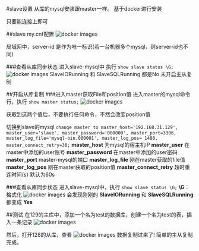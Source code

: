 #slave设置
从库的mysql安装跟master一样。
基于docker进行安装

只要能连接上即可

##slave my.cnf配置
![docker images](https://github.com/yonghengee/mysql-master-slave/blob/master/master-192.168.31.129/1573800577.jpg)

局域网中，server-id 是作为唯一标识(若一台机器多个mysql，则server-id也不同)


 ###查看从库同步状态
 进入slave-mysql中
 执行  `show slave status \G;`
 ![docker images](https://github.com/yonghengee/mysql-master-slave/blob/master/master-192.168.31.129/1573801845.png)
SlaveIORunning 和 SlaveSQLRunning 都是No
未开启主从复制

##开启从库复制
###进入master获取File和position值
进入master的mysql命令行，执行
`show master status;`
![docker images](https://github.com/yonghengee/mysql-master-slave/blob/master/master-192.168.31.129/1573800977.jpg)

获取到这两个值后，不要执行任何命令，不然会改变position值

切换到slave的mysql
`change master to master_host='192.168.31.129', master_user='slave', master_password='000000',
 master_port=3306,
 master_log_file='mysql-bin.000001', master_log_pos= 1480, master_connect_retry=30;`
 **master_host** 为mysql的宿主机IP
 **master_user** 在master中添加的user账号
 **master_password** 在master中添加的user密码
 **master_port** master-mysql的端口
 **master_log_file** 刚在master获取的file值
 **master_log_pos** 刚在master获取的position值
 **master_connect_retry** 超时重连时间(s) 默认为60s
 
 
 
 ###查看从库同步状态
 进入slave-mysql中，执行
 `show slave status \G;`
 **\G**：格式化
 ![docker images](https://github.com/yonghengee/mysql-master-slave/blob/master/master-192.168.31.129/1573801645.png)
 会发现刚刚的 **SlaveIORunning** 和 **SlaveSQLRunning** 都变成 **Yes**
 
 
 ##测试
 在129的主库中，添加一个名为test的数据库，创建一个名为test的表，插入一条记录
 ![docker images](https://github.com/yonghengee/mysql-master-slave/blob/master/master-192.168.31.129/1573802080.jpg)
 
 然后，打开128的从库，查看 
 ![docker images](https://github.com/yonghengee/mysql-master-slave/blob/master/master-192.168.31.129/1573802234.jpg)
 数据复制过来了!
 简单的主从复制完成。
 
 
 










